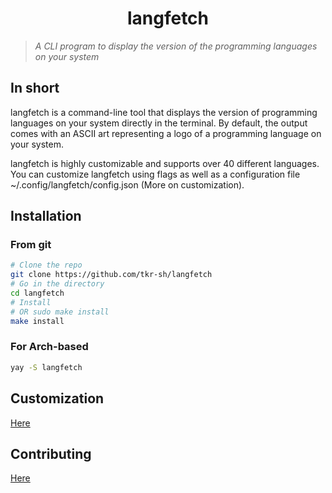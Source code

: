 <h1 align="center"> langfetch </h1>

> _A CLI program to display the version of the programming languages on your system_


## In short
langfetch is a command-line tool that displays the version of programming languages on your system directly in the terminal. By default, the output comes with an ASCII art representing a logo of a programming language on your system.

langfetch is highly customizable and supports over 40 different languages. You can customize langfetch using flags as well as a configuration file ~/.config/langfetch/config.json (More on customization).


## Installation
### From git
```bash
# Clone the repo
git clone https://github.com/tkr-sh/langfetch
# Go in the directory
cd langfetch
# Install
# OR sudo make install
make install
```

### For Arch-based
```bash
yay -S langfetch
```

## Customization
<a href="/CUSTOMIZATION.md">Here</a>

## Contributing
<a href="/CONTRIBUTING.md">Here</a>
